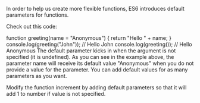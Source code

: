 In order to help us create more flexible functions, ES6 introduces default parameters for functions.

Check out this code:

function greeting(name = "Anonymous") {
  return "Hello " + name;
}
console.log(greeting("John")); // Hello John
console.log(greeting()); // Hello Anonymous
The default parameter kicks in when the argument is not specified (it is undefined). As you can see in the example above, the parameter name will receive its default value "Anonymous" when you do not provide a value for the parameter. You can add default values for as many parameters as you want.


Modify the function increment by adding default parameters so that it will add 1 to number if value is not specified.
